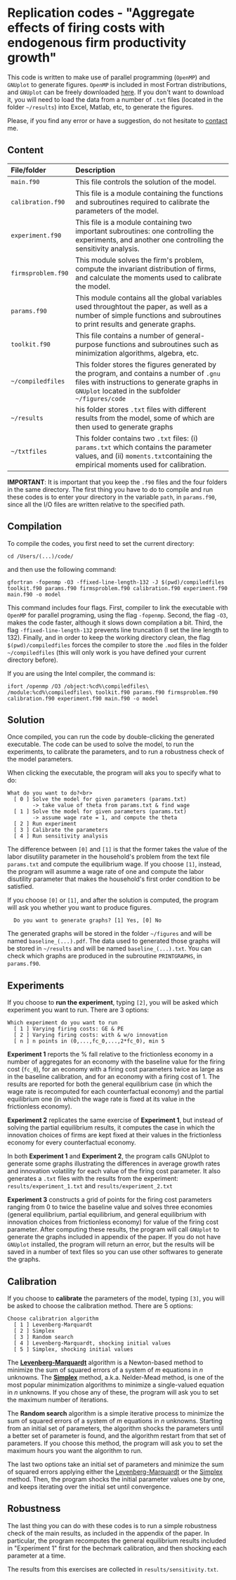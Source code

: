 
# Replication codes - "Aggregate effects of firing costs with endogenous firm productivity growth"

This code is written to make use of parallel programming (`OpenMP`) and `GNUplot` to generate figures. `OpenMP` is included in most Fortran distributions, and `GNUplot` can be freely downloaded [here](https://sourceforge.net/projects/gnuplot/files/gnuplot/5.2.7/). If you don't want to download it, you will need to load the data from a number of `.txt` files (located in the folder `~/results`) into Excel, Matlab, etc, to generate the figures.

Please, if you find any error or have a suggestion, do not hesitate to  [contact](mailto:bpetit@cunef.edu) me.

## Content

| File/folder | Description |
|:------------|:-------------|
| `main.f90` | This file controls the solution of the model. |
| `calibration.f90` | This file is a module containing the functions and subroutines required to calibrate the parameters of the model. |
| `experiment.f90` | This file is a module containing two important subroutines: one controlling the experiments, and another one controlling the sensitivity analysis.
| `firmsproblem.f90` | This module solves the firm's problem, compute the invariant distribution of firms, and calculate the moments used to calibrate the model.
| `params.f90` | This module contains all the global variables used throughtout the paper, as well as a number of simple functions and subroutines to print results and generate graphs.
| `toolkit.f90` | This file contains a number of general-purpose functions and subroutines such as minimization algorithms, algebra, etc.
| `~/compiledfiles` |  This folder stores the figures generated by the program, and contains a number of `.gnu` files with instructions to generate graphs in `GNUplot` located in the subfolder `~/figures/code`
| `~/results` | his folder stores `.txt` files with different results from the model, some of which are then used to generate graphs
| `~/txtfiles` | This folder contains two `.txt` files: (i) `params.txt` which contains the parameter values, and  (ii) `moments.txt`containing the empirical moments used for calibration.


**IMPORTANT**: It is important that you keep the `.f90` files and the four folders in the same directory. The first thing you have to do to compile and run these codes is to enter your directory in the variable `path`, in `params.f90`, since all the I/O files are written relative to the specified path.

## Compilation

To compile the codes, you first need to set the current directory:
```
cd /Users/(...)/code/
```
and then use the following command:
```
gfortran -fopenmp -O3 -ffixed-line-length-132 -J $(pwd)/compiledfiles toolkit.f90 params.f90 firmsproblem.f90 calibration.f90 experiment.f90 main.f90 -o model
```
This command includes four flags. First, compiler to link the executable with `OpenMP` for parallel programing, using the flag `-fopenmp`. Second, the flag `-O3`, makes the code faster, although it slows down compilation a bit. Third, the flag `-ffixed-line-length-132` prevents line truncation (I set the line length to 132). Finally, and in order to keep the working directory clean, the flag `$(pwd)/compiledfiles` forces the compiler to store the `.mod` files in the folder `~/compiledfiles` (this will only work is you have defined your current directory before).

If you are using the Intel compiler, the command is:
```
ifort /openmp /O3 /object:%cd%\compiledfiles\ /module:%cd%\compiledfiles\ toolkit.f90 params.f90 firmsproblem.f90 calibration.f90 experiment.f90 main.f90 -o model
```  
  
## Solution

Once compiled, you can run the code by double-clicking the generated executable. The code can be used to solve the model, to run the experiments, to calibrate the parameters, and to run a robustness check of the model parameters.

When clicking the executable, the program will aks you to specify what to do:

```
What do you want to do?<br>
  [ 0 ] Solve the model for given parameters (params.txt)
        -> take value of theta from params.txt & find wage
  [ 1 ] Solve the model for given parameters (params.txt)
        -> assume wage rate = 1, and compute the theta
  [ 2 ] Run experiment
  [ 3 ] Calibrate the parameters
  [ 4 ] Run sensitivity analysis
```

The difference between `[0]` and `[1]` is that the former takes the value of the labor disutility parameter in the household's problem from the text file `params.txt` and compute the equilibrium wage. If you choose `[1]`, instead, the program will asumme a wage rate of one and compute the labor disutility parameter that makes the household's first order condition to be satisfied.

If you choose `[0]` or `[1]`, and after the solution is computed, the program will ask you whether you want to produce figures.

```
  Do you want to generate graphs? [1] Yes, [0] No
```

The generated graphs will be stored in the folder `~/figures` and will be named `baseline_(...).pdf`. The data used to generated those graphs will be stored in `~/results` and will be named `baseline_(...).txt`. You can check which graphs are produced in the subroutine `PRINTGRAPHS`, in `params.f90`.


## Experiments

If you choose to **run the experiment**, typing `[2]`, you will be asked which experiment you want to run. There are 3 options:
```
Which experiment do you want to run
  [ 1 ] Varying firing costs: GE & PE
  [ 2 ] Varying firing costs: with & w/o innovation 
  [ n ] n points in (0,...,fc_0,...,2*fc_0), min 5
```
**Experiment 1** reports the % fall relative to the frictionless economy in a number of aggregates for an economy with the baseline value for the firing cost (`fc_0`), for an economy with a firing cost parameters twice as large as in the baseline calibration, and for an economy with a firing cost of 1. The results are reported for both the general equilibrium case (in which the wage rate is recomputed for each counterfactual economy) and the partial equilibrium one (in which the wage rate is fixed at its value in the frictionless economy).

**Experiment 2** replicates the same exercise of **Experiment 1**, but instead of solving the partial equilibrium results, it computes the case in which the innovation choices of firms are kept fixed at their values in the frictionless economy for every counterfactual economy.

In both **Experiment 1** and **Experiment 2**, the program calls <c>GNUplot</c> to generate some graphs illustrating the differences in average growth rates and innovation volatility for each value of the firing cost parameter. It also generates a `.txt` files with the results from the experiment: `results/experiment_1.txt` and `results/experiment_2.txt`

**Experiment 3** constructs a grid of points for the firing cost parameters ranging from 0 to twice the baseline value and solves three economies (general equilibrium, partial equilibrium, and general equilibrium with innovation choices from frictionless economy) for value of the firing cost parameter. After computing these results, the program will call `GNUplot` to generate the graphs included in appendix of the paper. If you do not have `GNUplot` installed, the program will return an error, but the results will be saved in a number of text files so you can use other softwares to generate the graphs.


## Calibration

If you choose to **calibrate** the parameters of the model, typing `[3]`, you will be asked to choose the calibration method. There are 5 options:
```
Choose calibratrion algorithm
  [ 1 ] Levenberg-Marquardt
  [ 2 ] Simplex
  [ 3 ] Random search
  [ 4 ] Levenberg-Marquardt, shocking initial values
  [ 5 ] Simplex, shocking initial values
```


The [**Levenberg-Marquardt**](https://en.wikipedia.org/wiki/Levenberg–Marquardt_algorithm) algorithm is a Newton-based method to minimize the sum of squared errors of a system of _m_ equations in _n_ unknowns. The [**Simplex**](https://en.wikipedia.org/wiki/Simplex_algorithm) method, a.k.a. Nelder-Mead method, is one of the most popular minimization algorithms to minimize a single-valued equation in _n_ unknowns. If you chose any of these, the program will ask you to set the maximum number of iterations.

The **Random search** algorithm is a simple iterative process to minimize the sum of squared errors of a system of _m_ equations in _n_ unknowns. Starting from an initial set of parameters, the algorithm shocks the parameters until a better set of parameter is found, and the algorithm restart from that set of parameters. If you choose this method, the program will ask you to set the maximum hours you want the algorithm to run.

The last two options take an initial set of parameters and minimize the sum of squared errors applying either the [Levenberg-Marquardt](https://en.wikipedia.org/wiki/Levenberg–Marquardt_algorithm) or the [Simplex](https://en.wikipedia.org/wiki/Simplex_algorithm) method. Then, the program shocks the initial parameter values one by one, and keeps iterating over the initial set until convergence.

## Robustness

The last thing you can do with these codes is to run a simple robustness check of the main results, as included in the appendix of the paper. In particular, the program recomputes the general equilibrium results included in "Experiment 1" first for the bechmark calibration, and then shocking each parameter at a time.

The results from this exercises are collected in `results/sensitivity.txt`.

   


